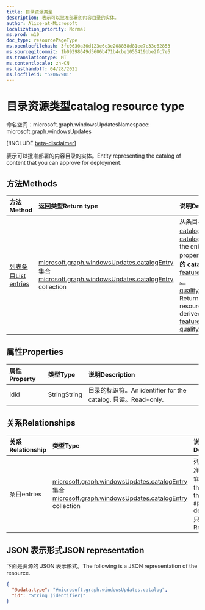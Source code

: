 ```yaml
---
title: 目录资源类型
description: 表示可以批准部署的内容目录的实体。
author: Alice-at-Microsoft
localization_priority: Normal
ms.prod: w10
doc_type: resourcePageType
ms.openlocfilehash: 3fc0630a36d123e6c3e208838d81ee7c33c62853
ms.sourcegitcommit: 1b09298649d5606b471b4cbe1055419bbe2fc7e5
ms.translationtype: MT
ms.contentlocale: zh-CN
ms.lasthandoff: 04/28/2021
ms.locfileid: "52067981"
---
```

# <a name="catalog-resource-type"></a><span data-ttu-id="ebc4f-103">目录资源类型</span><span class="sxs-lookup"><span data-stu-id="ebc4f-103">catalog resource type</span></span>

<span data-ttu-id="ebc4f-104">命名空间：microsoft.graph.windowsUpdates</span><span class="sxs-lookup"><span data-stu-id="ebc4f-104">Namespace: microsoft.graph.windowsUpdates</span></span>

[!INCLUDE [beta-disclaimer](../../includes/beta-disclaimer.md)]

<span data-ttu-id="ebc4f-105">表示可以批准部署的内容目录的实体。</span><span class="sxs-lookup"><span data-stu-id="ebc4f-105">Entity representing the catalog of content that you can approve for deployment.</span></span>

## <a name="methods"></a><span data-ttu-id="ebc4f-106">方法</span><span class="sxs-lookup"><span data-stu-id="ebc4f-106">Methods</span></span>
|<span data-ttu-id="ebc4f-107">方法</span><span class="sxs-lookup"><span data-stu-id="ebc4f-107">Method</span></span>|<span data-ttu-id="ebc4f-108">返回类型</span><span class="sxs-lookup"><span data-stu-id="ebc4f-108">Return type</span></span>|<span data-ttu-id="ebc4f-109">说明</span><span class="sxs-lookup"><span data-stu-id="ebc4f-109">Description</span></span>|
|:---|:---|:---|
|[<span data-ttu-id="ebc4f-110">列表条目</span><span class="sxs-lookup"><span data-stu-id="ebc4f-110">List entries</span></span>](../api/windowsupdates-catalog-list-entries.md)|<span data-ttu-id="ebc4f-111">[microsoft.graph.windowsUpdates.catalogEntry](../resources/windowsupdates-catalogentry.md) 集合</span><span class="sxs-lookup"><span data-stu-id="ebc4f-111">[microsoft.graph.windowsUpdates.catalogEntry](../resources/windowsupdates-catalogentry.md) collection</span></span>|<span data-ttu-id="ebc4f-112">从条目导航属性获取 [catalogEntry](../resources/windowsupdates-catalogentry.md) 资源。</span><span class="sxs-lookup"><span data-stu-id="ebc4f-112">Get the [catalogEntry](../resources/windowsupdates-catalogentry.md) resources from the entries navigation property.</span></span> <span data-ttu-id="ebc4f-113">返回 **以下派生类型的 catalogEntry** 资源 [：featureUpdateCatalogEntry](../resources/windowsupdates-featureupdatecatalogentry.md) [、qualityUpdateCatalogEntry](../resources/windowsupdates-qualityupdatecatalogentry.md)。</span><span class="sxs-lookup"><span data-stu-id="ebc4f-113">Returns **catalogEntry** resources of the following derived types: [featureUpdateCatalogEntry](../resources/windowsupdates-featureupdatecatalogentry.md), [qualityUpdateCatalogEntry](../resources/windowsupdates-qualityupdatecatalogentry.md).</span></span>|

## <a name="properties"></a><span data-ttu-id="ebc4f-114">属性</span><span class="sxs-lookup"><span data-stu-id="ebc4f-114">Properties</span></span>
|<span data-ttu-id="ebc4f-115">属性</span><span class="sxs-lookup"><span data-stu-id="ebc4f-115">Property</span></span>|<span data-ttu-id="ebc4f-116">类型</span><span class="sxs-lookup"><span data-stu-id="ebc4f-116">Type</span></span>|<span data-ttu-id="ebc4f-117">说明</span><span class="sxs-lookup"><span data-stu-id="ebc4f-117">Description</span></span>|
|:---|:---|:---|
|<span data-ttu-id="ebc4f-118">id</span><span class="sxs-lookup"><span data-stu-id="ebc4f-118">id</span></span>|<span data-ttu-id="ebc4f-119">String</span><span class="sxs-lookup"><span data-stu-id="ebc4f-119">String</span></span>|<span data-ttu-id="ebc4f-120">目录的标识符。</span><span class="sxs-lookup"><span data-stu-id="ebc4f-120">An identifier for the catalog.</span></span> <span data-ttu-id="ebc4f-121">只读。</span><span class="sxs-lookup"><span data-stu-id="ebc4f-121">Read-only.</span></span>|

## <a name="relationships"></a><span data-ttu-id="ebc4f-122">关系</span><span class="sxs-lookup"><span data-stu-id="ebc4f-122">Relationships</span></span>
|<span data-ttu-id="ebc4f-123">关系</span><span class="sxs-lookup"><span data-stu-id="ebc4f-123">Relationship</span></span>|<span data-ttu-id="ebc4f-124">类型</span><span class="sxs-lookup"><span data-stu-id="ebc4f-124">Type</span></span>|<span data-ttu-id="ebc4f-125">说明</span><span class="sxs-lookup"><span data-stu-id="ebc4f-125">Description</span></span>|
|:---|:---|:---|
|<span data-ttu-id="ebc4f-126">条目</span><span class="sxs-lookup"><span data-stu-id="ebc4f-126">entries</span></span>|<span data-ttu-id="ebc4f-127">[microsoft.graph.windowsUpdates.catalogEntry](../resources/windowsupdates-catalogentry.md) 集合</span><span class="sxs-lookup"><span data-stu-id="ebc4f-127">[microsoft.graph.windowsUpdates.catalogEntry](../resources/windowsupdates-catalogentry.md) collection</span></span>|<span data-ttu-id="ebc4f-128">列出可以批准部署的内容。</span><span class="sxs-lookup"><span data-stu-id="ebc4f-128">Lists the content that you can approve for deployment.</span></span> <span data-ttu-id="ebc4f-129">只读。</span><span class="sxs-lookup"><span data-stu-id="ebc4f-129">Read-only.</span></span>|

## <a name="json-representation"></a><span data-ttu-id="ebc4f-130">JSON 表示形式</span><span class="sxs-lookup"><span data-stu-id="ebc4f-130">JSON representation</span></span>
<span data-ttu-id="ebc4f-131">下面是资源的 JSON 表示形式。</span><span class="sxs-lookup"><span data-stu-id="ebc4f-131">The following is a JSON representation of the resource.</span></span>
<!-- {
  "blockType": "resource",
  "keyProperty": "id",
  "@odata.type": "microsoft.graph.windowsUpdates.catalog",
  "openType": false
}
-->
``` json
{
  "@odata.type": "#microsoft.graph.windowsUpdates.catalog",
  "id": "String (identifier)"
}
```

